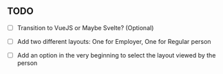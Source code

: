 ## TODO

- [ ] Transition to VueJS or Maybe Svelte? (Optional)

- [ ] Add two different layouts: One for Employer, One for Regular person

- [ ] Add an option in the very beginning to select the layout viewed by the person
